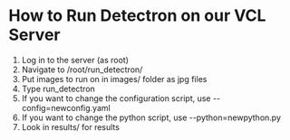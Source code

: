 # How to Run Detectron on our VCL Server

1. Log in to the server (as root)
2. Navigate to /root/run_detectron/
5. Put images to run on in images/ folder as jpg files
6. Type run\_detectron
7. If you want to change the configuration script, use --config=newconfig.yaml
8. If you want to change the python script, use --python=newpython.py
9. Look in results/ for results